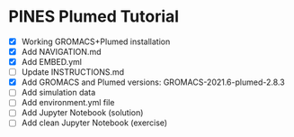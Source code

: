 # PINES Plumed Tutorial

- [x] Working GROMACS+Plumed installation
- [x] Add NAVIGATION.md
- [x] Add EMBED.yml
- [ ] Update INSTRUCTIONS.md
- [x] Add GROMACS and Plumed versions: GROMACS-2021.6-plumed-2.8.3
- [ ] Add simulation data
- [ ] Add environment.yml file
- [ ] Add Jupyter Notebook (solution)
- [ ] Add clean Jupyter Notebook (exercise)
